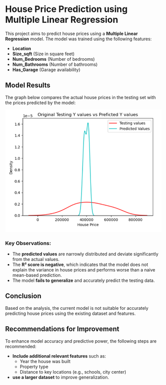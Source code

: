 # House Price Prediction using Multiple Linear Regression

This project aims to predict house prices using a **Multiple Linear Regression** model. The model was trained using the following features:

- **Location**
- **Size_sqft** (Size in square feet)
- **Num_Bedrooms** (Number of bedrooms)
- **Num_Bathrooms** (Number of bathrooms)
- **Has_Garage** (Garage availability)

## Model Results

The graph below compares the actual house prices in the testing set with the prices predicted by the model:

![Original vs Predicted House Prices](./Screenshot%20(10).png)

### Key Observations:

- The **predicted values** are narrowly distributed and deviate significantly from the actual values.
- The **R² score is negative**, which indicates that the model does not explain the variance in house prices and performs worse than a naive mean-based prediction.
- The model **fails to generalize** and accurately predict the testing data.

## Conclusion

Based on the analysis, the current model is not suitable for accurately predicting house prices using the existing dataset and features.

## Recommendations for Improvement

To enhance model accuracy and predictive power, the following steps are recommended:

- **Include additional relevant features** such as:
  - Year the house was built
  - Property type
  - Distance to key locations (e.g., schools, city center)
- **use a larger dataset** to improve generalization.




